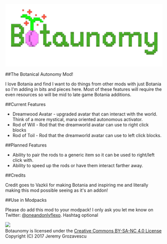 ![](src/main/resources/assets/botaunomy/logo.png)

##The Botanical Autonomy Mod!

I love Botania and find I want to do things from other mods with just Botania so 
I'm adding in bits and pieces here.  Most of these features will require the even 
resources so will be mid to late game Botania additions.

##Current Features

* Dreamwood Avatar - upgraded avatar that can interact with the world. Think of 
    a more mystical, mana oriented autonomous activator.
* Rod of Will - Rod that the dreamworld avatar can use to right click blocks
* Rod of Toil - Rod that the dreamworld avatar can use to left click blocks.

##Planned Features

* Ability to pair the rods to a generic item so it can be used to right/left 
    click with.
* Ability to speed up the rods or have them interact farther away.

##Credits

Credit goes to Vazkii for making Botania and inspiring me and literally making 
this mod possible seeing as it's an addon!

##Use in Modpacks

Please do add this mod to your modpack! I only ask you let me know on Twitter: 
[@oneandonlyflexo](https://twitter.com/oneandonlyflexo). Hashtag optional

![](https://i.creativecommons.org/l/by-nc-sa/4.0/88x31.png)  
Botaunomy is licensed under the [Creative Commons BY-SA-NC 4.0 License](https://creativecommons.org/licenses/by-nc-sa/4.0/)  
Copyright (C) 2017 Jeremy Grozavescu <oneandonlyflexo>
